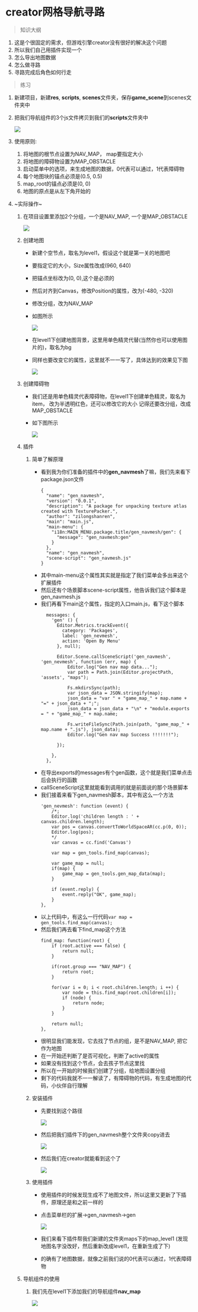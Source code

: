 # creator网格导航寻路

> 知识大纲

1. 这是个很固定的需求，但游戏引擎creator没有很好的解决这个问题
2. 所以我们自己用插件实现一个
3. 怎么导出地图数据
4. 怎么做寻路
5. 寻路完成后角色如何行走

> 练习
1. 新建项目，新建**res**, **scripts**, **scenes**文件夹，保存**game_scene**到scenes文件夹中
2. 把我们导航组件的3个js文件拷贝到我们的**scripts**文件夹中

    ![](./images/copy导航组件到scripts文件夹.png)
    
3. 使用原则:
    1. 将地图的根节点设置为NAV_MAP， map要指定大小
    2. 将地图的障碍物设置为MAP_OBSTACLE
    3. 启动菜单中的选项，来生成地图的数据，0代表可以通过，1代表障碍物
    4. 每个地图块的锚点必须是(0.5, 0.5)
    5. map_root的锚点必须是(0, 0)
    6. 地图的原点是从左下角开始的
4. ~实际操作~
    1. 在项目设置里添加2个分组，一个是NAV_MAP, 一个是MAP_OBSTACLE
    
        ![](./images/新建分组.jpg)
    
    2. 创建地图
        * 新建个空节点，取名为level1，假设这个就是第一关的地图吧
        * 要指定它的大小，Size属性改成(960, 640)
        * 把锚点坐标改为(0, 0),这个是必须的
        * 然后对齐到Canvas，修改Position的属性，改为(-480, -320)
        * 修改分组，改为NAV_MAP
        * 如图所示
        
            ![](./images/level1的创建.jpg)
            
        * 在level1下创建地图背景，这里用单色精灵代替(当然你也可以使用图片的)，取名为bg
        * 同样也要改变它的属性，这里就不一一写了，具体达到的效果见下图  
        
            ![](./images/创建bg.jpg) 
            
    3. 创建障碍物  
        * 我们还是用单色精灵代表障碍物，在level1下创建单色精灵，取名为item，
            改为半透明红色，还可以修改它的大小
            记得还要改分组，改成MAP_OBSTACLE
        * 如下图所示
        
            ![](./images/创建障碍物item.jpg)
            
    4. 插件
        1. 简单了解原理
            * 看到我为你们准备的插件中的**gen_navmesh**了嘛，我们先来看下package.json文件  
                ```
                {
                  "name": "gen_navmesh",
                  "version": "0.0.1",
                  "description": "A package for unpacking texture atlas created with TexturePacker.",
                  "author": "zilongshanren",
                  "main": "main.js",
                  "main-menu": {
                    "i18n:MAIN_MENU.package.title/gen_navmesh/gen": {
                      "message": "gen_navmesh:gen"
                    }
                  },
                  "name": "gen_navmesh",
                  "scene-script": "gen_navmesh.js"
                }
                ```    
            * 其中main-menu这个属性其实就是指定了我们菜单会多出来这个扩展插件
            * 然后还有个场景脚本scene-script属性，他告诉我们这个脚本是gen_navmesh.js
            * 我们再看下main这个属性，指定的入口main.js，看下这个脚本 
                ```
                  messages: {
                    'gen' () {
                      Editor.Metrics.trackEvent({
                        category: 'Packages',
                        label: 'gen_nevmesh',
                        action: 'Open By Menu'
                      }, null);
                      
                      Editor.Scene.callSceneScript('gen_navmesh', 'gen_nevmesh', function (err, map) {
                          Editor.log("Gen nav map data...");
                          var path = Path.join(Editor.projectPath, 'assets', "maps");
                          
                          Fs.mkdirsSync(path);
                          var json_data = JSON.stringify(map);
                          json_data = "var " + "game_map_" + map.name + "=" + json_data + ";";
                          json_data = json_data + "\n" + "module.exports = " + "game_map_" + map.name;
                
                          Fs.writeFileSync(Path.join(path, "game_map_" + map.name + ".js"), json_data);
                          Editor.log("Gen nav map Success !!!!!!!");
                
                      });
                      
                    },
                  },
                ```
            * 在导出exports的messages有个gen函数，这个就是我们菜单点击后会执行的函数  
            * callSceneScript这里就能看到调用的就是前面说的那个场景脚本
            * 我们接着来看下gen_navmesh脚本，其中有这么一个方法
                ```
                'gen_nevmesh': function (event) {
                    /*;
                    Editor.log('children length : ' + canvas.children.length);
                    var pos = canvas.convertToWorldSpaceAR(cc.p(0, 0));
                    Editor.log(pos);
                    */
                    var canvas = cc.find('Canvas')
            
                    var map = gen_tools.find_map(canvas);
            
                    var game_map = null;
                    if(map) {
                        game_map = gen_tools.gen_map_data(map);
                    }
            
                    if (event.reply) {
                        event.reply("OK", game_map);
                    }
                },
                ```
            * 以上代码中，有这么一行代码`var map = gen_tools.find_map(canvas);`
            * 然后我们再去看下find_map这个方法
                ```
                find_map: function(root) {
                    if (root.active === false) {
                        return null;
                    }
            
                    if(root.group === "NAV_MAP") {
                        return root;
                    }
            
                    for(var i = 0; i < root.children.length; i ++) {
                        var node = this.find_map(root.children[i]);
                        if (node) {
                            return node;
                        }
                    }
            
                    return null;
                },
                ```
            * 很明显我们能发现，它去找了节点的组，是不是NAV_MAP, 把它作为地图
            * 在一开始还判断了是否可视化，判断了active的属性
            * 如果没有找到这个节点，会去孩子节点这里找
            * 所以在一开始的时候我们创建了分组，给地图设置分组 
            * 剩下的代码我就不一一解读了，有障碍物的代码，有生成地图的代码，小伙伴自行理解       
        2. 安装插件
            * 先要找到这个路径
            
                ![](./images/找到扩展插件的路径.jpg) 
                
            * 然后把我们插件下的gen_navmesh整个文件夹copy进去     
            
                ![](./images/安装插件.jpg) 
                
            * 然后我们在creator就能看到这个了   
            
                ![](./images/看菜单栏里的扩展有没有新安装的插件.jpg)
            
        3. 使用插件 
            * 使用插件的时候发现生成不了地图文件，所以这里又更新了下插件，原理还是和之前一样的
            * 点击菜单栏的扩展->gen_navmesh->gen
            
                ![](./images/地图生成成功.jpg)
                
            * 我们来看下插件帮我们新建的文件夹maps下的map_level1
                (发现地图名字没改好，然后重新改成level1，在重新生成了下)    
            * 的确有了地图数据，就像之前我们说的0代表可以通过，1代表障碍物    
    5. 导航组件的使用 
        1. 我们先在level1下添加我们的导航组件**nav_map**  
        
            ![](./images/添加nav_map组件.jpg)
         
                     
            
              
                
             
    